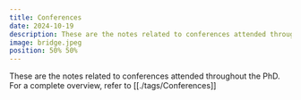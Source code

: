 ```yaml
---
title: Conferences
date: 2024-10-19
description: These are the notes related to conferences attended throughout the PhD
image: bridge.jpeg
position: 50% 50%
---
```


These are the notes related to conferences attended throughout the PhD.
For a complete overview, refer to [[./tags/Conferences]]
